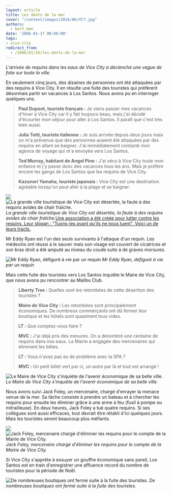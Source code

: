 ```yaml
---
layout: article
title: Les dents de la mer
cover: "/content/images/2016/06/VC7.jpg"
authors:
  - bart_man
date: '2006-01-17 00:00:00'
tags:
- vice-city
redirect_from:
  - /2006/01/16/les-dents-de-la-mer
---
```


_L'arrivée de requins dans les eaux de Vice City a déclenché une vague de folie sur toute la ville._

En seulement cinq jours, des dizaines de personnes ont été attaquées par des requins à Vice City. Il en résulte une fuite des touristes qui préfèrent désormais partir en vacances à Los Santos. Nous avons pu en interroger quelques uns.

> **Paul Dupont, touriste français :** Je viens passer mes vacances d'hiver à Vice City car il y fait toujours beau, mais j'ai décidé d'écourter mon séjour pour aller à Los Santos. Il paraît que c'est très bien aussi.
> 
> **Julia Totti, touriste italienne :** Je suis arrivée depuis deux jours mais on m'a prévenue que des personnes avaient été attaquées par des requins en allant se baigner. J'ai immédiatement contacté mon agence de voyage qui m'a envoyée vers Los Santos.
> 
> **Ted Murray, habitant de Angel Pine :** J'ai vécu à Vice City toute mon enfance et j'y passe donc des vacances tous les ans. Mais je préfère encore les gangs de Los Santos que les requins de Vice City.
> 
> **Kazunori Yamaha, touriste japonais :** Vice City est une destination agréable lorsqu'on peut aller à la plage et se baigner.

![](/content/images/2005/01/VC4.jpg)
![La grande ville touristique de Vice City est désertée, la faute à des requins avides de chair fraîche.](/content/images/2005/01/VC9.jpg)
_La grande ville touristique de Vice City est désertée, la faute à des requins avides de chair fraîche._[Une association a été créée pour lutter contre les requins. Leur slogan : "Tuons-les avant qu'ils ne nous tuent". Voici un de leurs tracts.](/content/images/2005/01/VC8.jpg)

Mr Eddy Ryan est l'un des seuls survivants à l'attaque d'un requin. Les médecins ont réussi à le sauver mais son visage est couvert de cicatrices et son bras droit a été amputé au niveau du coude suite à de graves morsures.

![Mr Eddy Ryan, défiguré à vie par un requin](/content/images/2005/01/VC3.jpg)
_Mr Eddy Ryan, défiguré à vie par un requin_

Mais cette fuite des touristes vers Los Santos inquiète le Maire de Vice City, que nous avons pu rencontrer au Malibu Club.

> **Liberty Tree :** Quelles sont les retombées de cette désertion des touristes ?
> 
> **Maire de Vice City :** Les retombées sont principalement économiques. De nombreux commerçants ont dû fermer leur boutique et les hôtels sont quasiment tous vides.
> 
> **LT :** Que comptez-vous faire ?
> 
> **MVC :** J'ai déjà pris des mesures. On a dénombré une centaine de requins dans nos eaux. La Mairie a engagée des mercenaires qui éliminent les bêtes.
> 
> **LT :** Vous n'avez pas eu de problème avec la SPA ?
> 
> **MVC :** Un petit billet vert par ci, un autre par là et tout est arrangé !

![Le Maire de Vice City s'inquiète de l'avenir économique de sa belle ville.](/content/images/2005/01/VC5.jpg)
_Le Maire de Vice City s'inquiète de l'avenir économique de sa belle ville._

Nous avons suivi Jack Foley, un mercenaire, chargé d'enrayer la menace venue de la mer. Sa tâche consiste à prendre un bateau et à chercher les requins pour ensuite les éliminer grâce à une arme à feu (fusil à pompe ou mitrailleuse). En deux heures, Jack Foley a tué quatre requins. Si ses collègues sont aussi efficaces, tout devrait être rétabli d'ici quelques jours. Mais les touristes seront beaucoup plus méfiants.

![](/content/images/2005/01/VC.jpg)
![Jack Foley, mercenaire chargé d'éliminer les requins pour le compte de la Mairie de Vice City.](/content/images/2005/01/VC2.jpg)
_Jack Foley, mercenaire chargé d'éliminer les requins pour le compte de la Mairie de Vice City._

Si Vice City s'apprête à essuyer un gouffre économique sans pareil, Los Santos est en train d'enregistrer une affluence record du nombre de touristes pour la période de Noël.

![De nombreuses boutiques ont fermé suite à la fuite des touristes.](/content/images/2005/01/VC6.jpg)
_De nombreuses boutiques ont fermé suite à la fuite des touristes._